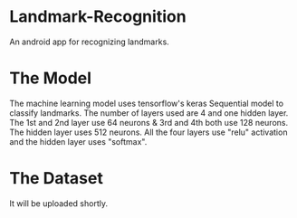 # Landmark-Recognition
An android app for recognizing landmarks.

# The Model
The machine learning model uses tensorflow's keras Sequential model to classify landmarks.
The number of layers used are 4 and one hidden layer.
The 1st and 2nd layer use 64 neurons & 3rd and 4th both use 128 neurons.
The hidden layer uses 512 neurons.
All the four layers use "relu" activation and the hidden layer uses "softmax".


# The Dataset
It will be uploaded shortly.
